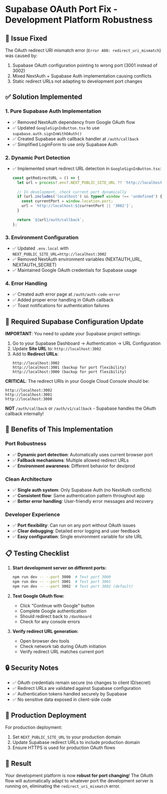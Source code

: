 # Supabase OAuth Port Fix - Development Platform Robustness

## 🎯 Issue Fixed
The OAuth redirect URI mismatch error (`Error 400: redirect_uri_mismatch`) was caused by:
1. Supabase OAuth configuration pointing to wrong port (3001 instead of 3002)
2. Mixed NextAuth + Supabase Auth implementation causing conflicts
3. Static redirect URLs not adapting to development port changes

## ✅ Solution Implemented

### 1. Pure Supabase Auth Implementation
- ✅ Removed NextAuth dependency from Google OAuth flow
- ✅ Updated `GoogleSignInButton.tsx` to use `supabase.auth.signInWithOAuth()`
- ✅ Created Supabase auth callback handler at `/auth/callback`
- ✅ Simplified LoginForm to use only Supabase Auth

### 2. Dynamic Port Detection
- ✅ Implemented smart redirect URL detection in `GoogleSignInButton.tsx`:
  ```typescript
  const getRedirectURL = () => {
    let url = process?.env?.NEXT_PUBLIC_SITE_URL ?? 'http://localhost:3002';
    
    // In development, check current port dynamically
    if (url.includes('localhost') && typeof window !== 'undefined') {
      const currentPort = window.location.port;
      url = `http://localhost:${currentPort || '3002'}`;
    }
    
    return `${url}/auth/callback`;
  };
  ```

### 3. Environment Configuration
- ✅ Updated `.env.local` with `NEXT_PUBLIC_SITE_URL=http://localhost:3002`
- ✅ Removed NextAuth environment variables (NEXTAUTH_URL, NEXTAUTH_SECRET)
- ✅ Maintained Google OAuth credentials for Supabase usage

### 4. Error Handling
- ✅ Created auth error page at `/auth/auth-code-error`
- ✅ Added proper error handling in OAuth callback
- ✅ Toast notifications for authentication failures

## 🔧 Required Supabase Configuration Update

**IMPORTANT**: You need to update your Supabase project settings:

1. Go to your Supabase Dashboard → Authentication → URL Configuration
2. Update **Site URL** to: `http://localhost:3002`
3. Add to **Redirect URLs**:
   ```
   http://localhost:3002
   http://localhost:3001 (backup for port flexibility)
   http://localhost:3000 (backup for port flexibility)
   ```

**CRITICAL**: The redirect URIs in your Google Cloud Console should be:
```
http://localhost:3002
http://localhost:3001
http://localhost:3000
```

**NOT** `/auth/callback` or `/auth/v1/callback` - Supabase handles the OAuth callback internally!

## 🚀 Benefits of This Implementation

### Port Robustness
- ✅ **Dynamic port detection**: Automatically uses current browser port
- ✅ **Fallback mechanisms**: Multiple allowed redirect URLs
- ✅ **Environment awareness**: Different behavior for dev/prod

### Clean Architecture
- ✅ **Single auth system**: Only Supabase Auth (no NextAuth conflicts)
- ✅ **Consistent flow**: Same authentication pattern throughout app
- ✅ **Better error handling**: User-friendly error messages and recovery

### Developer Experience
- ✅ **Port flexibility**: Can run on any port without OAuth issues
- ✅ **Clear debugging**: Detailed error logging and user feedback
- ✅ **Easy configuration**: Single environment variable for site URL

## 📋 Testing Checklist

1. **Start development server on different ports:**
   ```bash
   npm run dev -- --port 3000  # Test port 3000
   npm run dev -- --port 3001  # Test port 3001  
   npm run dev -- --port 3002  # Test port 3002 (default)
   ```

2. **Test Google OAuth flow:**
   - Click "Continue with Google" button
   - Complete Google authentication
   - Should redirect back to `/dashboard`
   - Check for any console errors

3. **Verify redirect URL generation:**
   - Open browser dev tools
   - Check network tab during OAuth initiation
   - Verify redirect URL matches current port

## 🔒 Security Notes

- ✅ OAuth credentials remain secure (no changes to client ID/secret)
- ✅ Redirect URLs are validated against Supabase configuration
- ✅ Authentication tokens handled securely by Supabase
- ✅ No sensitive data exposed in client-side code

## 📱 Production Deployment

For production deployment:
1. Set `NEXT_PUBLIC_SITE_URL` to your production domain
2. Update Supabase redirect URLs to include production domain
3. Ensure HTTPS is used for production OAuth flows

## 🎉 Result

Your development platform is now **robust for port changing**! The OAuth flow will automatically adapt to whatever port the development server is running on, eliminating the `redirect_uri_mismatch` error.